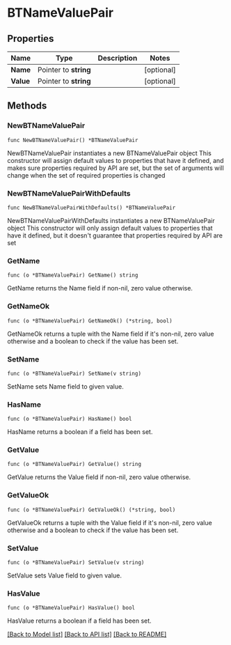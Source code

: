 # BTNameValuePair

## Properties

Name | Type | Description | Notes
------------ | ------------- | ------------- | -------------
**Name** | Pointer to **string** |  | [optional] 
**Value** | Pointer to **string** |  | [optional] 

## Methods

### NewBTNameValuePair

`func NewBTNameValuePair() *BTNameValuePair`

NewBTNameValuePair instantiates a new BTNameValuePair object
This constructor will assign default values to properties that have it defined,
and makes sure properties required by API are set, but the set of arguments
will change when the set of required properties is changed

### NewBTNameValuePairWithDefaults

`func NewBTNameValuePairWithDefaults() *BTNameValuePair`

NewBTNameValuePairWithDefaults instantiates a new BTNameValuePair object
This constructor will only assign default values to properties that have it defined,
but it doesn't guarantee that properties required by API are set

### GetName

`func (o *BTNameValuePair) GetName() string`

GetName returns the Name field if non-nil, zero value otherwise.

### GetNameOk

`func (o *BTNameValuePair) GetNameOk() (*string, bool)`

GetNameOk returns a tuple with the Name field if it's non-nil, zero value otherwise
and a boolean to check if the value has been set.

### SetName

`func (o *BTNameValuePair) SetName(v string)`

SetName sets Name field to given value.

### HasName

`func (o *BTNameValuePair) HasName() bool`

HasName returns a boolean if a field has been set.

### GetValue

`func (o *BTNameValuePair) GetValue() string`

GetValue returns the Value field if non-nil, zero value otherwise.

### GetValueOk

`func (o *BTNameValuePair) GetValueOk() (*string, bool)`

GetValueOk returns a tuple with the Value field if it's non-nil, zero value otherwise
and a boolean to check if the value has been set.

### SetValue

`func (o *BTNameValuePair) SetValue(v string)`

SetValue sets Value field to given value.

### HasValue

`func (o *BTNameValuePair) HasValue() bool`

HasValue returns a boolean if a field has been set.


[[Back to Model list]](../README.md#documentation-for-models) [[Back to API list]](../README.md#documentation-for-api-endpoints) [[Back to README]](../README.md)


